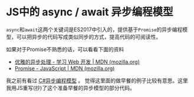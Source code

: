 # JS中的 async / await 异步编程模型


`async`和`await`这两个关键词是ES2017中引入的，提供基于`Promise`的异步编程模型，可以把异步的代码写成类似同步的方式，提高代码的可阅读性。


如果对于Promise不熟悉的话，可以看看下面的资料

- [优雅的异步处理 - 学习 Web 开发 | MDN (mozilla.org)](https://developer.mozilla.org/zh-CN/docs/Learn/JavaScript/Asynchronous/Promises)
- [Promise - JavaScript | MDN (mozilla.org)](https://developer.mozilla.org/zh-CN/docs/Web/JavaScript/Reference/Global_Objects/Promise)


我之前有看过 [C#异步编程模型](https://docs.microsoft.com/zh-cn/dotnet/csharp/programming-guide/concepts/async/) 。
觉得这里面的做早餐的例子比较有意思。这里我用JS重写(抄)了这个准备早餐的异步模型的部分代码。



